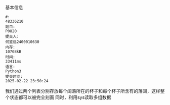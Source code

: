 基本信息
```
#:
48336210
题目:
P0820
提交人:
何鉴远2400010630
内存:
10708kB
时间:
33411ms
语言:
Python3
提交时间:
2025-02-22 23:50:24
```

我们通过两个列表分别存放每个阔落所在的杯子和每个杯子所含有的落阔，这样整个状态都可以被完全刻画
同时，利用sys读取多组数据
